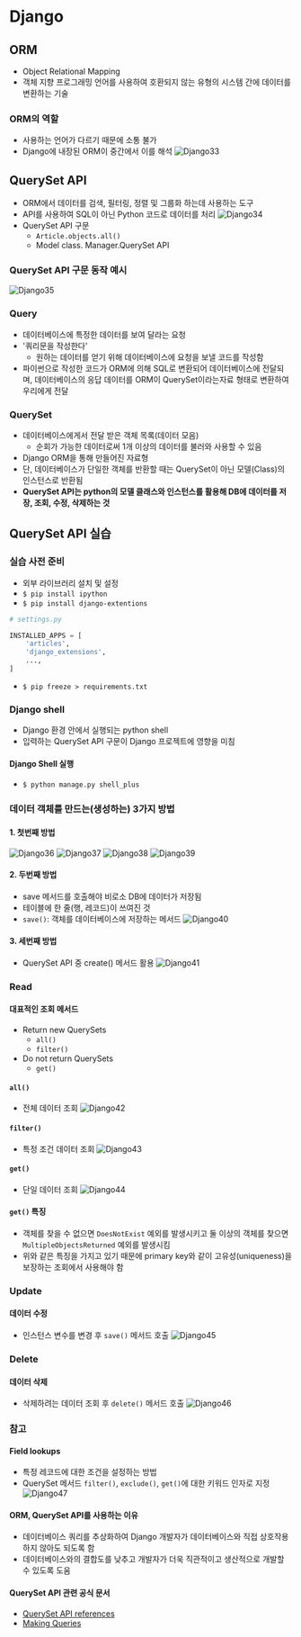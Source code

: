# Django
## ORM
- Object Relational Mapping
- 객체 지향 프로그래밍 언어를 사용하여 호환되지 않는 유형의 시스템 간에 데이터를 변환하는 기술

### ORM의 역할
- 사용하는 언어가 다르기 때문에 소통 불가
- Django에 내장된 ORM이 중간에서 이를 해석
![Django33](./asset/Django33.PNG)

## QuerySet API
- ORM에서 데이터를 검색, 필터링, 정렬 및 그룹화 하는데 사용하는 도구
- API를 사용하여 SQL이 아닌 Python 코드로 데이터를 처리
![Django34](./asset/Django34.PNG)
- QuerySet API 구문
    - `Article.objects.all()`
    - Model class. Manager.QuerySet API

### QuerySet API 구문 동작 예시
![Django35](./asset/Django35.PNG)

### Query
- 데이터베이스에 특정한 데이터를 보여 달라는 요청
- '쿼리문을 작성한다'
    - 원하는 데이터를 얻기 위해 데이터베이스에 요청을 보낼 코드를 작성함
- 파이썬으로 작성한 코드가 ORM에 의해 SQL로 변환되어 데이터베이스에 전달되며, 데이터베이스의 응답 데이터를 ORM이 QuerySet이라는자료 형태로 변환하여 우리에게 전달

### QuerySet
- 데이터베이스에게서 전달 받은 객체 목록(데이터 모음)
    - 순회가 가능한 데이터로써 1개 이상의 데이터를 불러와 사용할 수 있음
- Django ORM을 통해 만들어진 자료형
- 단, 데이터베이스가 단일한 객체를 반환할 때는 QuerySet이 아닌 모델(Class)의 인스턴스로 반환됨
- **QuerySet API는 python의 모델 클래스와 인스턴스를 활용해 DB에 데이터를 저장, 조회, 수정, 삭제하는 것**

## QuerySet API 실습
### 실습 사전 준비
- 외부 라이브러리 설치 및 설정
- `$ pip install ipython`
- `$ pip install django-extentions`
```python
# settings.py

INSTALLED_APPS = [
    'articles',
    'django_extensions',
    ...,
]
```
- `$ pip freeze > requirements.txt`

### Django shell
- Django 환경 안에서 실행되는 python shell
- 입력하는 QuerySet API 구문이 Django 프로젝트에 영향을 미침

#### Django Shell 실행
- `$ python manage.py shell_plus`

### 데이터 객체를 만드는(생성하는) 3가지 방법
#### 1. 첫번째 방법
![Django36](./asset/Django36.PNG)
![Django37](./asset/Django37.PNG)
![Django38](./asset/Django38.PNG)
![Django39](./asset/Django39.PNG)

#### 2. 두번째 방법
- save 메서드를 호출해야 비로소 DB에 데이터가 저장됨
- 테이블에 한 줄(행, 레코드)이 쓰여진 것
- `save()`: 객체를 데이터베이스에 저장하는 메서드
![Django40](./asset/Django40.PNG)

#### 3. 세번째 방법
- QuerySet API 중 create() 메서드 활용
![Django41](./asset/Django41.PNG)

### Read
#### 대표적인 조회 메서드
- Return new QuerySets
    - `all()`
    - `filter()`
- Do not return QuerySets
    - `get()`

#### `all()`
- 전체 데이터 조회
![Django42](./asset/Django42.PNG)

#### `filter()`
- 특정 조건 데이터 조회
![Django43](./asset/Django43.PNG)

#### `get()`
- 단일 데이터 조회
![Django44](./asset/Django44.PNG)

#### `get()` 특징
- 객체를 찾을 수 없으면 `DoesNotExist` 예외를 발생시키고 둘 이상의 객체를 찾으면 `MultipleObjectsReturned` 예외를 발생시킴
- 위와 같은 특징을 가지고 있기 때문에 primary key와 같이 고유성(uniqueness)을 보장하는 조회에서 사용해야 함

### Update
#### 데이터 수정
- 인스턴스 변수를 변경 후 `save()` 메서드 호출
![Django45](./asset/Django45.PNG)

### Delete
#### 데이터 삭제
- 삭제하려는 데이터 조회 후 `delete()` 메서드 호출
![Django46](./asset/Django46.PNG)

### 참고
#### Field lookups
- 특정 레코드에 대한 조건을 설정하는 방법
- QuerySet 메서드 `filter()`, `exclude()`, `get()`에 대한 키워드 인자로 지정
![Django47](./asset/Django47.PNG)

#### ORM, QuerySet API를 사용하는 이유
- 데이터베이스 쿼리를 추상화하여 Django 개발자가 데이터베이스와 직접 상호작용하지 않아도 되도록 함
- 데이터베이스와의 결합도를 낮추고 개발자가 더욱 직관적이고 생산적으로 개발할 수 있도록 도움
  
#### QuerySet API 관련 공식 문서
- [QuerySet API references](https://docs.djangoproject.com/en/5.0/ref/models/querysets/)
- [Making Queries](https://docs.djangoproject.com/en/5.0/topics/db/queries/)
